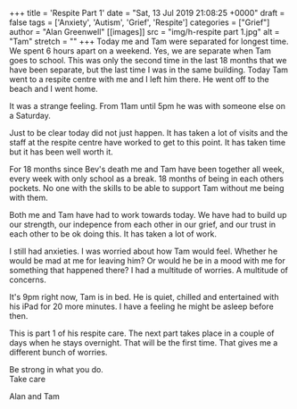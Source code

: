 +++
title = 'Respite Part 1'
date = "Sat, 13 Jul 2019 21:08:25 +0000"
draft = false
tags = ['Anxiety', 'Autism', 'Grief', 'Respite']
categories = ["Grief"]
author = "Alan Greenwell"
[[images]]
  src = "img/h-respite part 1.jpg"
  alt = "Tam"
  stretch = ""
+++
Today me and Tam were separated for longest time. We spent 6 hours apart on a weekend. Yes, we are separate when Tam goes to school. This was only the second time in the last 18 months that we have been separate, but the last time I was in the same building. Today Tam went to a respite centre with me and I left him there. He went off to the beach and I went home.
<!--more-->
It was a strange feeling. From 11am until 5pm he was with someone else on a Saturday.

Just to be clear today did not just happen. It has taken a lot of visits and the staff at the respite centre have worked to get to this point. It has taken time but it has been well worth it.

For 18 months since Bev's death me and Tam have been together all week, every week with only school as a break. 18 months of being in each others pockets. No one with the skills to be able to support Tam without me being with them.

Both me and Tam have had to work towards today. We have had to build up our strength, our indepence from each other in our grief, and our trust in each other to be ok doing this. It has taken a lot of work.

I still had anxieties. I was worried about how Tam would feel. Whether he would be mad at me for leaving him? Or would he be in a mood with me for something that happened there? I had a multitude of worries. A multitude of concerns.

It's 9pm right now, Tam is in bed. He is quiet, chilled and entertained with his iPad for 20 more minutes. I have a feeling he might be asleep before then.

This is part 1 of his respite care. The next part takes place in a couple of days when he stays overnight. That will be the first time. That gives me a different bunch of worries.

Be strong in what you do.  
Take care

Alan and Tam